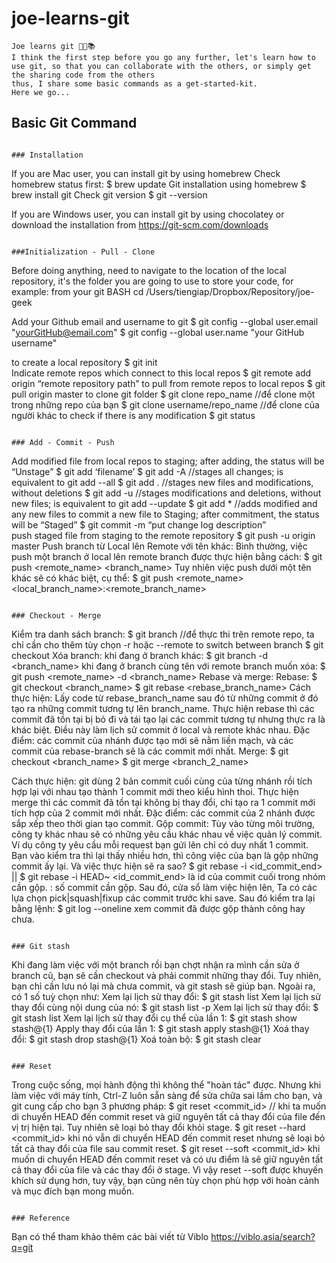 # joe-learns-git

```
Joe learns git 🐱‍💻📚
I think the first step before you go any further, let's learn how to use git, so that you can collaborate with the others, or simply get the sharing code from the others
thus, I share some basic commands as a get-started-kit.
Here we go...
```
## Basic Git Command

```

### Installation

```
If you are Mac user, you can install git by using homebrew
Check homebrew status first:
$  brew update
Git installation using homebrew
$  brew install git 
Check git version
$ git --version

If you are Windows user, you can install git by using chocolatey
or download the installation from https://git-scm.com/downloads
```

###Initialization - Pull - Clone 

```
Before doing anything, need to navigate to the location of the local repository, it's the folder you are going to use to store your code, for example:
from your git BASH
cd /Users/tiengiap/Dropbox/Repository/joe-geek 

Add your Github email and username to git
$ git config --global user.email "yourGitHub@email.com"
$ git config --global user.name "your GitHub username"

to create a local repository
$  git init  
Indicate remote repos which connect to this local repos
$  git remote add origin “remote repository path”
to pull from remote repos to local repos
$  git pull origin master 
to clone git folder
$  git clone repo_name //để clone một trong những repo của bạn
$  git clone username/repo_name //để clone của người khác
to check if there is any modification
$ git status 
```

### Add - Commit - Push

```
Add modified file from local repos to staging;  after adding, the status will be “Unstage”
$ git add ‘filename’ 
$ git add -A //stages all changes; is equivalent to git add --all
$ git add .  //stages new files and modifications, without deletions
$ git add -u //stages modifications and deletions, without new files; is equivalent to git add --update
$ git add * //adds modified and any new files 
 to commit a new file to Staging; after commitment, the status will be “Staged”
$ git commit -m “put change log description”  
 push staged file from staging to the remote repository
$ git push -u origin master
Push branch từ Local lên Remote với tên khác:
Bình thường, việc push một branch ở local lên remote branch được thực hiện bằng cách: 
$ git push <remote_name> <branch_name>
Tuy nhiên việc push dưới một tên khác sẽ có khác biệt, cụ thể: 
$ git push <remote_name> <local_branch_name>:<remote_branch_name>
```

### Checkout - Merge

```
Kiểm tra danh sách branch: 
$ git branch //để thực thi trên remote repo, ta chỉ cần cho thêm tùy chọn -r hoặc --remote
to switch between branch
$ git checkout <branch name> 
Xóa branch:
khi đang ở branch khác: $ git branch -d <branch_name>
khi đang ở branch cùng tên với remote branch muốn xóa: $ git push <remote_name> -d <branch_name>
Rebase và merge:
Rebase:
$ git checkout <branch_name>
$ git rebase <rebase_branch_name>
Cách thực hiện: Lấy code từ rebase_branch_name sau đó từ những commit ở đó tạo ra những commit tương tự lên branch_name. Thực hiện rebase thì các commit đã tồn tại bị bỏ đi và tái tạo lại các commit tương tự nhưng thực ra là khác biệt. Điều này làm lịch sử commit ở local và remote khác nhau.
Đặc điểm: các commit của nhánh được tạo mới sẽ nằm liền mạch, và các commit của rebase-branch sẽ là các commit mới nhất.
Merge:
$ git checkout <branch_name>
$ git merge <branch_2_name>

Cách thực hiện: git dùng 2 bản commit cuối cùng của từng nhánh rồi tích hợp lại với nhau tạo thành 1 commit mới theo kiểu hình thoi. Thực hiện merge thì các commit đã tồn tại không bị thay đổi, chỉ tạo ra 1 commit mới tích hợp của 2 commit mới nhất.
Đặc điểm: các commit của 2 nhánh được sắp xếp theo thời gian tạo commit.
Gộp commit:
Tùy vào từng môi trường, công ty khác nhau sẽ có những yêu cầu khác nhau về việc quản lý commit. Ví dụ công ty yêu cầu mỗi request bạn gửi lên chỉ có duy nhất 1 commit. Bạn vào kiểm tra thì lại thấy nhiều hơn, thì công việc của bạn là gộp những commit ấy lại. Và việc thực hiện sẽ ra sao?
$ git rebase -i <id_commit_end> || $ git rebase -i HEAD~<index>
<id_commit_end> là id của commit cuối trong nhóm cần gộp.
<index>: số commit cần gộp. Sau đó, cửa sổ làm việc hiện lên, Ta có các lựa chọn pick|squash|fixup các commit trước khi save.
Sau đó kiểm tra lại bằng lệnh: $ git log --oneline xem commit đã được gộp thành công hay chưa.
 ```
 
### Git stash

```
Khi đang làm việc với một branch rồi bạn chợt nhận ra mình cần sửa ở branch cũ, bạn sẽ cần checkout và phải commit những thay đổi. Tuy nhiên, bạn chỉ cần lưu nó lại mà chưa commit, và git stash sẽ giúp bạn. Ngoài ra, có 1 số tuỳ chọn như:
Xem lại lịch sử thay đổi: $ git stash list
Xem lại lịch sử thay đổi cùng nội dung của nó: $ git stash list -p
Xem lại lịch sử thay đổi: $ git stash list
Xem lại lịch sử thay đổi cụ thể của lần 1: $ git stash show stash@{1}
Apply thay đổi của lần 1: $ git stash apply stash@{1}
Xoá thay đổi: $ git stash drop stash@{1}
Xoá toàn bộ: $ git stash clear
```

### Reset

```
Trong cuộc sống, mọi hành động thì không thể "hoàn tác" được. Nhưng khi làm việc với máy tính, Ctrl-Z luôn sẵn sàng để sửa chữa sai lầm cho bạn, và git cung cấp cho bạn 3 phương pháp:
$ git reset <commit_id> // khi ta muốn di chuyển HEAD đến commit reset và giữ nguyên tất cả thay đổi của file đến vị trị hiện tại. Tuy nhiên sẽ loại bỏ thay đổi khỏi stage.
$ git reset --hard <commit_id> khi nó vẫn di chuyển HEAD đến commit reset nhưng sẽ loại bỏ tất cả thay đổi của file sau commit reset.
$ git reset --soft <commit_id> khi muốn di chuyển HEAD đến commit reset và có ưu điểm là sẽ giữ nguyên tất cả thay đổi của file và các thay đổi ở stage. 
Vì vậy reset --soft được khuyến khích sử dụng hơn, tuy vậy, bạn cũng nên tùy chọn phù hợp với hoàn cảnh và mục đích bạn mong muốn.
```

### Reference

```
Bạn có thể tham khảo thêm các bài viết từ Viblo https://viblo.asia/search?q=git 
```

